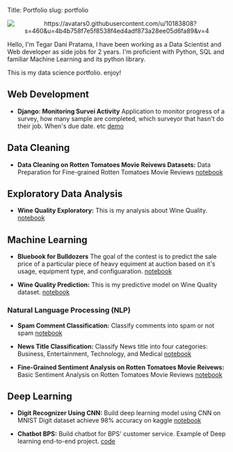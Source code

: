 Title: Portfolio
slug: portfolio

<p align="center">
  <img src="https://avatars0.githubusercontent.com/u/10183808?s=460&u=4b4b758f7e5f8538f4ed4adf873a28ee05d6fa89&v=4" alt="https://avatars0.githubusercontent.com/u/10183808?s=460&u=4b4b758f7e5f8538f4ed4adf873a28ee05d6fa89&v=4">
</p>

Hello, I'm Tegar Dani Pratama, I have been working as a Data Scientist and Web developer as side jobs for 2 years. I'm proficient with Python, SQL and familiar Machine Learning and its python library.

This is my data science portfolio. enjoy!

## Web Development
* **Django: Monitoring Survei Activity**
Application to monitor progress of a survey, how many sample are completed, which surveyor that hasn't do their job. When's due date. etc
[demo](simona-ubinan.herokuapp.com)

## Data Cleaning

* **Data Cleaning on Rotten Tomatoes Movie Reivews Datasets:**
Data Preparation for Fine-grained Rotten Tomatoes Movie Reviews
[notebook](https://github.com/tegardp/data-science/blob/master/Portfolio/20191212%20Rotten%20Tomatoes%20Movie%20Reviews%20Sentiment%20Analysis/Data%20preparation.ipynb)

## Exploratory Data Analysis

* **Wine Quality Exploratory:**
This is my analysis about Wine Quality.
[notebook](https://github.com/tegardp/data-science/blob/master/Portfolio/20191115%20Wine%20Quality/EDA.ipynb)

## Machine Learning

* **Bluebook for Bulldozers**
The goal of the contest is to predict the sale price of a particular piece of heavy equiment at auction based on it's usage, equipment type, and configuaration.
[notebook](https://github.com/tegardp/data-science/blob/master/Portfolio/20192112%20Blue%20Book%20for%20Bulldozers/Main.ipynb)

* **Wine Quality Prediction:**
This is my predictive model on Wine Quality dataset.
[notebook](https://github.com/tegardp/data-science/blob/master/Portfolio/20191115%20Wine%20Quality/EDA.ipynb)

### Natural Language Processing (NLP)

* **Spam Comment Classification:**
Classify comments into spam or not spam
[notebook](https://github.com/tegardp/data-science/blob/master/Portfolio/20191210%20Spam%20Comment%20Classification/Comment%20Classification.ipynb)

* **News Title Classification:**
Classify News title into four categories: Business, Entertainment, Technology, and Medical
[notebook](https://github.com/tegardp/data-science/blob/master/Portfolio/20191210%20News%20Title%20Classification/News%20Title%20Classification.ipynb)

* **Fine-Grained Sentiment Analysis on Rotten Tomatoes Movie Reivews:**
Basic Sentiment Analysis on Rotten Tomatoes Movie Reviews
[notebook](https://github.com/tegardp/data-science/blob/master/Portfolio/20191212%20Rotten%20Tomatoes%20Movie%20Reviews%20Sentiment%20Analysis/Sentiment%20Analysis.ipynb)

## Deep Learning

* **Digit Recognizer Using CNN:**
Build deep learning model using CNN on MNIST Digit dataset achieve 98% accuracy on kaggle
[notebook](https://github.com/tegardp/data-science/blob/master/Portfolio/20191223%20Digit%20Recognizer/Digit%20Recognizer.ipynb)

* **Chatbot BPS:**
Build chatbot for BPS' customer service. Example of Deep learning end-to-end project.
[code](https://github.com/tegardp/web-chatbot)


